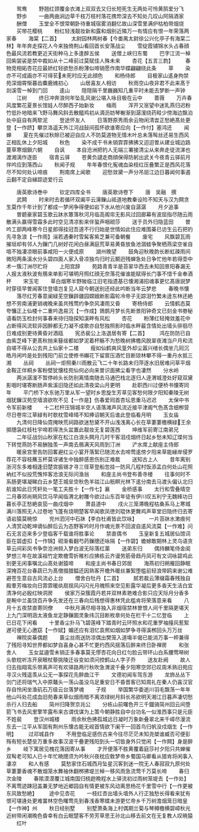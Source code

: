 <!-- { "loadSidebar": true } -->
　　鸳鸯
　　野翘红颈覆金衣滩上双双去又归长短死生无两处可怜黄鹄爱分飞
　　野歩
　　一曲两曲涧边草千枝万枝村落花携笻深去不知处几叹山阿隔酒家
　　酬僧
　　玉堂全不恨常朝卧待重城宿雾消翻忆故山深雪里满炉枯柏带烟烧
　　买带花樱桃
　　粉红轻浅靓妆新和露和烟别近隣万一有情应有恨一年荣落两家春
　　海棠【二首】
　　太尉园林两树春【今畨禺太尉徐公兴化亭子有海棠二林】年年奔走探花人今来独倚荆山看回首长安落战尘
　　雪绽霞铺锦水头占春顔色最风流若教更近天街种马上多逢醉五侯
　　送僧上峡归东蜀
　　巴字江流一棹回紫袈裟是禁中裁如从十二峰前过莫赋佳人殊未来
　　杏花【五言三韵】
　　春物竞相妬杏花应最娇红轻欲愁杀粉薄似啼销愿作南华蝶翩翩绕此条
　　草
　　染亦不可成画亦不可得苌未死时应无此顔色
　　和杨侍郎
　　目极家山逺身拘禁苑深烟霄惭暮齿麋鹿媿初心
　　山居喜友人相访
　　秋雨空山夜非君不此来髙于剡溪雪一棹到门回
　　逺山
　　隠隠隔千里巍巍知几重平时未能去梦断一声钟
　　江树
　　终日冲奔浪何年坠乱风谢公堪入咏目极在云中
　　蔷薇
　　万卉春风度繁花夏景长馆娃人尽醉西子始新妆
　　梅雨
　　浑开又宻望中迷乳燕归迟粉竹低扑地暗来飞野马舞风斜去散醯鸡初从滴沥妨琴榭渐到潺湲绕药畦少傍海边飘泊处中庭自有两犂泥
　　登途怀友人
　　日落野原秀雨余云物闲清旹正愁絶髙处更登【一作跻】攀京洛遥天外江河战鼔间孤怀欲谁寄应向【一作付】塞鸿还
　　闻蝉
　　夏在先催过秋賖已被迎自应人不防莫道物无情木叶总未落髩丝还易生西风正相乱休上夕阳城
　　秋色
　　染不成干书未销霏霏拂拂又迢迢曽从建业城边路蔓草寒烟鎻六朝
　　自讽
　　本自沧洲把钓人无端三署接清尘从来奔走徒流涕也渡湘漓作逐臣
　　宿青云驿
　　苍黄负讉走商顔保得防躬出武关今夜青云驿前月伴吟应到落西山
　　秋闻子规
　　年年春恨化寃魂血染枝红压叠繁正是西风花落尽不知何处认啼痕
　　荆南席上闻歌
　　迎愁敛黛一声分吊屈江边日暮闻何事遏云翻不定自縁踪迹爱行云







　　唐英歌诗巻中
　　钦定四库全书
　　唐英歌诗卷下
　　唐　吴融　撰
　　武闗
　　时来时去若循环双阖平云澷鏁山祗道地教秦设险不知天与汉为闗贪生莫作千年计到了都成一梦闲争得便如岩下水从他兴废自潺潺
　　月夕追事
　　曽聼豪家碧玉歌云牀氷簟落秋河月临高阁帘无影风过回廊幕有波屈指尽随云雨散满头赢得雪霜多此时空见清凉影来伴蛩声咽砌莎
　　送于员外归隐蓝田
　　曽吟工部两峰寒今日星郎得挂冠吾道不行归始是世情如此住应难围棊已访生云石把钓先寻急浪【一作雨】湍若遇秦时雪髯客紫芝兼可备朝餐
　　废宅
　　风飘碧瓦雨摧垣却有邻人为鏁门几树好花闲白昼满庭荒草易黄昏放鱼池涸蛙争聚栖燕梁空雀自喧不独凄凉眼前事咸阳一火便成原
　　湖州晚望
　　鼓角迎秋晚韵长断虹疎雨间微阳两条溪水分头碧四面人家入骨凉独鸟归时云鬭迥残蝉急处日争忙他年若得壶中术一簇汀洲尽贮将
　　上阳宫辞
　　苑路青青半是苔翠华西去未知回景阳春漏无人报太液秋波有鴈来单影可堪明月照红顔无奈落花催谁能赋得长门事不惜千金奉酒杯
　　宋玉宅
　　草白烟寒半野陂临江旧宅指遗基已懐湘浦招魂事更忆髙唐説梦时穿径早曽闻客住登墙岂复见人窥今朝送别还经此吟断当年云梦悲
　　春晚书懐
　　落尽红芳春意阑緑芜空鏁辟疆园嫦娥断影霜轮冷帝子无踪泪竹繁未逹东林还絶想不劳南浦更销魂晚来虽共残莺约争奈风凄雨又昏
　　寄杨侍郎
　　云情鹤态莫夸慵正上仙楼十二重吟逸易沉【一作成】鳷鹊月梦长先断景阳钟奇文已刻金书劵秘语看防玉检封何事春来待归隐探知溪畔有风松
　　杏花
　　粉薄红轻掩敛羞花中占断得风流软非因醉都无力凝不成歌亦自愁独照影时临水畔最含情处出墙头徘徊尽日难成别更待黄昏对酒瓯
　　宪丞裴公上洛退居有寄【二首】
　　鸿在防防已自由紫芝峰下更髙秋抛来簮绂都如梦泥着杯觞不为愁晚树拂檐风脱翠夜滩当户月和流自嗟不得从公去共上仙家十二楼
　　瘦如仙鹤爽风篁外却尘嚣兴绪长偶坐几囘沉皓月闲吟是处到残阳门前立使修书嬾花下留賔压酒忙目断琼林攀不得一重丹水抵三湘
　　丛祠
　　丛祠一炬照秦川雨散云飞二十年长路未归萍逐水旧居难问草平烟金鞍正伴桐乡客粉壁犹懐桂苑仙何必向来曽识面拂尘看字也凄然
　　分水岭
　　两派潺湲不暂停岭头长防别离情南随去马通巴栈北逐归人逹渭城澄处好窥双黛影咽时堪寄断肠声紫溪旧隐还如此清夜梁山月更明
　　赴职西川过便桥书懐寄同年
　　平门桥下水东驰万里从军一望时乡思旋生芳草见客愁何限夕阳知秦陵无树烟犹鏁汉苑空墙浪欲吹不见【一作是】伤春爱囘首杏坛恩重马迟迟
　　太保中书令军前新楼
　　十二栏杆压锦城半空人语落滩声风流近接平津阁气色髙含细栁营尽日卷帘江草緑有时欹枕雪峰晴不知捧诏朝天后谁此登临看月明
　　玉女庙
　　九清何日降仙霓掩映荒祠路欲迷愁黛不开山浅浅离心长在草萋萋檐横緑王余掷牕袅红枝杜宇啼若得洗头盆置此靓妆无复碧莲西
　　坤维军前寄江南弟兄
　　二年征战剑山秋家在松江白浪头闗月几时干客泪戍烟终日起乡愁未知辽堞何当下转觉燕防不易酬独羡一声南去鴈满天风雨到汀洲
　　浐水席上献座主侍郎
　　暖泉宫里告防回畧避红尘小宴开落絮已随流水去啼莺逺傍夕阳来草能縁岸侵罗荐花不容枝蘸玉杯莫讶诸生中独醉感恩伤别正难裁
　　送知古上人
　　昔年离别浙河东多难相逢旧楚宫振锡才寻三径草登船忽挂一防风几程村饭添盂白何处山花照衲红不似投荒憔悴客沧浪无际问渔翁
　　和座主尚书登布善寺楼
　　往事何时不系肠更堪凝睇白云乡楚王城垒空秋色羊祜江山秖瞑光林下逺分南去马渡头偏认北归航谁知此日凭轩处一笔工夫胜十【一作七】襄
　　金桥感事
　　太行和雪叠晴空二月春郊尚朔风饮马早闻临渭北射雕今欲过山东百年徒有伊川叹五利宁无魏綘功日暮长亭正愁絶哀笳一曲戍烟中
　　萧县道中
　　戌火三笼滞晚程枯桑系马上寒城满川落照无人过卷地飞蓬有烧明楚客早闻歌凤徳刘琨休更舞鸡声草堂旧隐终归去寄语岩猿莫暁惊
　　兖州泗河中石牀【李白杜甫皆此饮咏】
　　一片苔牀水潄痕何人清赏动乾坤谪仙醉后云为态野客吟时月作魂光景不回波自逺风流莫【一作难】问石无言迩来多少登临客千载谁将胜事论
　　禁直偶书
　　玉皇新复五城居仙馆词臣在碧虚扣【一作锦】砌渐看翻芍药鏁牕还咏隔【一作碧】蟾蜍敢期林上灵乌语贪草云间彩凤书争奈沧洲频入梦白波无际落红蕖
　　送弟东归
　　偶持麟笔侍金闺梦想三年在故溪祖竹定欺檐雪折稚杉应拂栋云齐谩劳筋骨趋丹凤可有文词咏碧鸡此别更无闲事嘱北山髙处谢猿啼
　　和座主尚书春日郊居
　　海燕初归朔雁回静眠深掩百花台春蔬已为髙僧掇腊醖还因熟客开檐外暖丝兼絮堕槛前轻浪带鸥来谢公难避苍生意自古风流必上台
　　僧舍白牡丹【二首】
　　腻若裁云薄缀霜春残独自殿羣芳梅妆向日霏霏暖纨扇揺风闪闪光月魄照来空见影露华凝后更多香天生洁白宜清净何必殷红映洞房
　　侯家万朶簇霞丹若并双林素艳难合影只应天际月分香多是畹中兰虽饶百卉争先发还在三春向后残想得惠林凭此槛肯将荣落意来看
　　八月十五夜禁直寄同僚
　　中秋月满尽相寻独入非烟宿禁林曽恨人间千里隔更堪天上九门深明涵太液鱼龙定静鏁圎灵象纬沉目断枚臯何处在栏干十二忆登临
　　上已日花下闲看
　　十里香尘扑马飞碧莲峰下踏青时云环照水和花重罗袖擡风惹絮遅可便无心邀窈【一作娬】媚还应有泪忆袁熈如烟如梦争寻得溪桞回头万万丝
　　禅院奕棊偶题
　　裛尘丝雨送防凉偶出樊笼入道塲半偈已能消万事一枰兼得了残阳寻知世界都如梦自喜身心甚不忙更约西风揺落后醉来终日卧禅房
　　和张舍人
　　玉女盆邉雪未销正多春事莫无憀杏花向日红匀脸云带环山白系腰莺啭树头欹枕听冻开泉眼杖藜挑陵迁谷变如须问控鹤山人字子乔
　　送友赴阙
　　故人归去指翔鸾乐带离声可有欢驿路两行秋吹急渭波千叠夕阳寒空郊已叹周禾熟旧苑应寻汉火残遥羡从公无一事探花先醉曲江干
　　文德初闻车驾东游
　　龙斾丛丛下剑门还将瑞气入中原鼇头一荡山虽没乌足重安日不昏晋客已知周礼在秦人仍喜汉官存自怜闲坐渔矶石万级云台落梦魂
　　子规
　　举国繁华委逝川羽毛飘荡一年年他山呌处花成血旧苑春来草似烟雨暗不离浓绿树月斜长吊欲明天湘江日暮声凄切愁杀行人归去船
　　简州归降贺京兆公
　　分栋山前曙色开三千鐡骑简州回云间堕箭飞书去风里擎竿露布来古谓伐谋为上策今朝静胜自中台功名一似淮西事只是元臣不姓裴
　　登汉州城楼
　　雨余秋色拂孤城远日凝时万象新叠翠北来千嶂尽漫流东去一江平从军固有荆州乐懐古能无岘首情欲下阑干一回首鸟归帆没戍烟生【一作明】
　　过邓城县作
　　不用登临足感伤古来今往尽茫茫未知尧桀谁臧否可便彭殇有短长楚垒万重多故事汉波千疉更残阳到头一切皆身外只觉闲【一作闗】身是醉乡
　　岐下寓居见槐花落因寄从事
　　才开便落不胜黄覆着庭莎衬夕阳只共蝉催双髩老可知人已十年忙暁牕须为吟秋兴夜枕应敎梦帝乡蜀国马卿看从猎肯将闲事入凄凉
　　和人有感
　　莫愁家住石城西月坠星沉客到迷一院无人春寂寂九原何处草萋萋香魂不散烟笼水舞袖休翻桞拂堤兰棹一移风雨急流莺千万莫长啼
　　春归次金陵
　　春隂漠漠覆江城南国归桡趂晩程水上驿流初过雨树笼堤去【一作处】不离莺迹踈冠盖兼无梦地近郷园自有情更被东风动离思杨花千里雪中行【一作更被东风致愁絶】
　　途中见杏花
　　一枝红杏出墙头墙外人行正独愁长得看来犹有恨可堪逄处更难畱林空色曙莺先到春浅香寒蝶未游更忆帝乡千万树澹烟笼日暗皇【一作神】州
　　秋日经别墅
　　别墅萧条海上村偶期兰菊与琴樽檐横碧嶂秋光近树带闲潮晩色昏幸有白云眠楚客不劳芳草思王孙北山移去前文在无复教人叹暁猿
　　红叶
